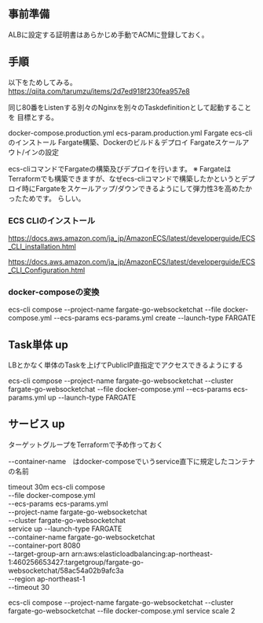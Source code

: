 
## 事前準備
ALBに設定する証明書はあらかじめ手動でACMに登録しておく。


## 手順
以下をためしてみる。
https://qiita.com/tarumzu/items/2d7ed918f230fea957e8


同じ80番をListenする別々のNginxを別々のTaskdefinitionとして起動することを
目標とする。

docker-compose.production.yml
ecs-param.production.yml
Fargate ecs-cliのインストール
Fargate構築、Dockerのビルド＆デプロイ
Fargateスケールアウト/インの設定


ecs-cliコマンドでFargateの構築及びデプロイを行います。
※ FargateはTerraformでも構築できますが、なぜecs-cliコマンドで構築したかというとデプロイ時にFargateをスケールアップ/ダウンできるようにして弾力性3を高めたかったためです。
らしい。




### ECS CLIのインストール
https://docs.aws.amazon.com/ja_jp/AmazonECS/latest/developerguide/ECS_CLI_installation.html

https://docs.aws.amazon.com/ja_jp/AmazonECS/latest/developerguide/ECS_CLI_Configuration.html


### docker-composeの変換

ecs-cli compose --project-name fargate-go-websocketchat --file docker-compose.yml --ecs-params ecs-params.yml create --launch-type FARGATE


## Task単体 up
LBとかなく単体のTaskを上げてPublicIP直指定でアクセスできるようにする

ecs-cli compose --project-name fargate-go-websocketchat  --cluster fargate-go-websocketchat --file docker-compose.yml --ecs-params ecs-params.yml up --launch-type FARGATE

## サービス up
ターゲットグループをTerraformで予め作っておく

--container-name　はdocker-composeでいうservice直下に規定したコンテナの名前

timeout 30m ecs-cli compose \
  --file docker-compose.yml \
  --ecs-params ecs-params.yml \
  --project-name fargate-go-websocketchat\
  --cluster fargate-go-websocketchat \
 service up --launch-type FARGATE \
 --container-name fargate-go-websocketchat \
 --container-port 8080 \
 --target-group-arn arn:aws:elasticloadbalancing:ap-northeast-1:460256653427:targetgroup/fargate-go-websocketchat/58ac54a02b9afc3a \
 --region ap-northeast-1 \
 --timeout 30

ecs-cli compose --project-name fargate-go-websocketchat --cluster fargate-go-websocketchat --file docker-compose.yml service scale 2